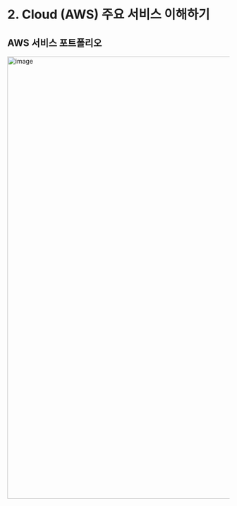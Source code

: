 # 2. Cloud (AWS) 주요 서비스 이해하기
## AWS 서비스 포트폴리오

<img width="1000" alt="image" src="https://www.cloudz.co.kr/assets/imgs/sub/u0206/aws/aws_portfolio.png">
